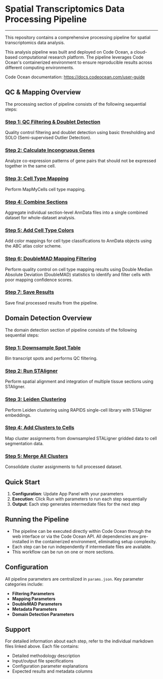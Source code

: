# Spatial Transcriptomics Data Processing Pipeline
---
This repository contains a comprehensive processing pipeline for spatial transcriptomics data analysis.

This analysis pipeline was built and deployed on Code Ocean, a cloud-based computational research platform. The pipeline leverages Code Ocean's containerized environment to ensure reproducible results across different computing environments.

Code Ocean documentation: https://docs.codeocean.com/user-guide 

## QC & Mapping Overview

The processing section of pipeline consists of the following sequential steps:

### [Step 1: QC Filtering & Doublet Detection](./docs/processing_docs/1_qc_filtering.md)
Quality control filtering and doublet detection using basic thresholding and SOLO (Semi-supervised Outlier Detection).

### [Step 2: Calculate Incongruous Genes](./docs/processing_docs/2_calculate_inc_genes.md)
Analyze co-expression patterns of gene pairs that should not be expressed together in the same cell.

### [Step 3: Cell Type Mapping](./docs/processing_docs/3_mapping.md)
Perform MapMyCells cell type mapping. 

### [Step 4: Combine Sections](./docs/processing_docs/4_combine_sections.md)
Aggregate individual section-level AnnData files into a single combined dataset for whole-dataset analysis.

### [Step 5: Add Cell Type Colors](./docs/processing_docs/5_add_cell_type_colors.md)
Add color mappings for cell type classifications to AnnData objects using the ABC atlas color scheme.

### [Step 6: DoubleMAD Mapping Filtering](./docs/processing_docs/6_doublemad.md)
Perform quality control on cell type mapping results using Double Median Absolute Deviation (DoubleMAD) statistics to identify and filter cells with poor mapping confidence scores.

### [Step 7: Save Results](./docs/processing_docs/7_save_results.md)
Save final processed results from the pipeline.

## Domain Detection Overview

The domain detection section of pipeline consists of the following sequential steps:

### [Step 1: Downsample Spot Table](./docs/domain_detection_docs/1_downsample_spot_table.md)
Bin transcript spots and performs QC filtering.

### [Step 2: Run STAligner](./docs/domain_detection_docs/2_run_STAligner.md)
Perform spatial alignment and integration of multiple tissue sections using STAligner.

### [Step 3: Leiden Clustering](./docs/domain_detection_docs/3_leiden_clustering.md)
Perform Leiden clustering using RAPIDS single-cell library with STAligner embeddings.

### [Step 4: Add Clusters to Cells](./docs/domain_detection_docs/4_add_clusters_cbg.md)
Map cluster assignments from downsampled STALigner gridded data to cell segmentation data.

### [Step 5: Merge All Clusters](./docs/domain_detection_docs/5_merge_clusters.md)
Consolidate cluster assignments to full processed dataset.

## Quick Start

1. **Configuration**: Update App Panel with your parameters
2. **Execution**: Click Run with parameters to run each step sequentially 
3. **Output**: Each step generates intermediate files for the next step

## Running the Pipeline

- The pipeline can be executed directly within Code Ocean through the web interface or via the Code Ocean API. All dependencies are pre-installed in the containerized environment, eliminating setup complexity.
- Each step can be run independently if intermediate files are available.
- This workflow can be run on one or more sections.
  
## Configuration

All pipeline parameters are centralized in `params.json`. Key parameter categories include:

- **Filtering Parameters**
- **Mapping Parameters**
- **DoubleMAD Parameters**
- **Metadata Parameters**
- **Domain Detection Parameters**

## Support

For detailed information about each step, refer to the individual markdown files linked above. Each file contains:
- Detailed methodology description
- Input/output file specifications
- Configuration parameter explanations
- Expected results and metadata columns

